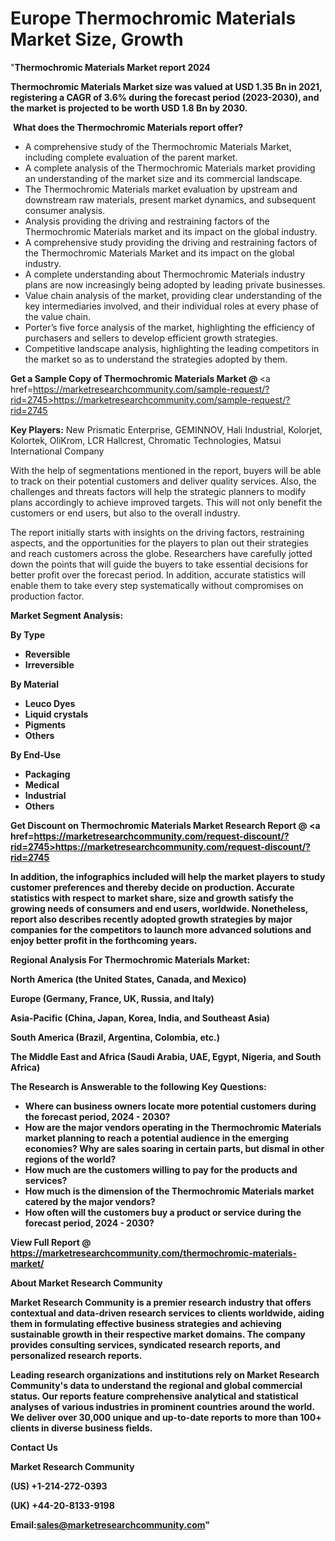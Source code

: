 # Europe Thermochromic Materials Market Size, Growth
"<strong>Thermochromic Materials Market report 2024</strong>

<strong>Thermochromic Materials Market size was valued at USD 1.35 Bn in 2021, registering a CAGR of 3.6% during the forecast period (2023-2030), and the market is projected to be worth USD 1.8 Bn by 2030.</strong>

 <strong><b>What does the Thermochromic Materials report offer?</b></strong>
<ul>
  <li>A comprehensive study of the Thermochromic Materials Market, including complete evaluation of the parent market.</li>
  <li>A complete analysis of the Thermochromic Materials market providing an understanding of the market size and its commercial landscape.</li>
  <li>The Thermochromic Materials market evaluation by upstream and downstream raw materials, present market dynamics, and subsequent consumer analysis.</li>
  <li>Analysis providing the driving and restraining factors of the Thermochromic Materials market and its impact on the global industry.</li>
  <li>A comprehensive study providing the driving and restraining factors of the Thermochromic Materials Market and its impact on the global industry.</li>
  <li>A complete understanding about Thermochromic Materials industry plans are now increasingly being adopted by leading private businesses.</li>
  <li>Value chain analysis of the market, providing clear understanding of the key intermediaries involved, and their individual roles at every phase of the value chain.</li>
  <li>Porter’s five force analysis of the market, highlighting the efficiency of purchasers and sellers to develop efficient growth strategies.</li>
  <li>Competitive landscape analysis, highlighting the leading competitors in the market so as to understand the strategies adopted by them.</li>
</ul>

<strong>Get a Sample Copy of Thermochromic Materials Market @ </strong><a href=https://marketresearchcommunity.com/sample-request/?rid=2745><u>https://marketresearchcommunity.com/sample-request/?rid=2745</u></a>

<strong>Key Players:</strong> 
New Prismatic Enterprise, GEMINNOV, Hali Industrial, Kolorjet, Kolortek, OliKrom, LCR Hallcrest, Chromatic Technologies, Matsui International Company

With the help of segmentations mentioned in the report, buyers will be able to track on their potential customers and deliver quality services. Also, the challenges and threats factors will help the strategic planners to modify plans accordingly to achieve improved targets. This will not only benefit the customers or end users, but also to the overall industry.

The report initially starts with insights on the driving factors, restraining aspects, and the opportunities for the players to plan out their strategies and reach customers across the globe. Researchers have carefully jotted down the points that will guide the buyers to take essential decisions for better profit over the forecast period. In addition, accurate statistics will enable them to take every step systematically without compromises on production factor.

<strong>Market Segment Analysis:</strong>


<strong><strong>By Type</strong></h4>
<ul>
 	<li>Reversible</li>
 	<li>Irreversible</li>
</ul>
<strong><strong>By Material</strong></h4>
<ul>
 	<li>Leuco Dyes</li>
 	<li>Liquid crystals</li>
 	<li>Pigments</li>
 	<li>Others</li>
</ul>
<strong><strong>By End-Use</strong></h4>
<ul>
 	<li>Packaging</li>
 	<li>Medical</li>
 	<li>Industrial</li>
 	<li>Others</li>
</ul>

<strong>Get Discount on Thermochromic Materials Market Research Report @ </b></strong><a href=https://marketresearchcommunity.com/request-discount/?rid=2745><u>https://marketresearchcommunity.com/request-discount/?rid=2745</u></a>

In addition, the infographics included will help the market players to study customer preferences and thereby decide on production. Accurate statistics with respect to market share, size and growth satisfy the growing needs of consumers and end users, worldwide. Nonetheless, report also describes recently adopted growth strategies by major companies for the competitors to launch more advanced solutions and enjoy better profit in the forthcoming years.

<strong>Regional Analysis For Thermochromic Materials Market:</strong>

<strong>North America</strong> (the United States, Canada, and Mexico)

<strong>Europe</strong> (Germany, France, UK, Russia, and Italy)

<strong>Asia-Pacific</strong> (China, Japan, Korea, India, and Southeast Asia)

<strong>South America</strong> (Brazil, Argentina, Colombia, etc.)

<strong>The Middle East and Africa</strong> (Saudi Arabia, UAE, Egypt, Nigeria, and South Africa)

<strong>The Research is Answerable to the following Key Questions:</strong>
<ul>
 	<li>Where can business owners locate more potential customers during the forecast period, 2024 - 2030?</li>
 	<li>How are the major vendors operating in the Thermochromic Materials market planning to reach a potential audience in the emerging economies? Why are sales soaring in certain parts, but dismal in other regions of the world?</li>
 	<li>How much are the customers willing to pay for the products and services?</li>
 	<li>How much is the dimension of the Thermochromic Materials market catered by the major vendors?</li>
 	<li>How often will the customers buy a product or service during the forecast period, 2024 - 2030?</li>
</ul>

<strong>View Full Report @</strong> <a href=https://marketresearchcommunity.com/thermochromic-materials-market/>https://marketresearchcommunity.com/thermochromic-materials-market/</a>

<strong>About Market Research Community</strong>

Market Research Community is a premier research industry that offers contextual and data-driven research services to clients worldwide, aiding them in formulating effective business strategies and achieving sustainable growth in their respective market domains. The company provides consulting services, syndicated research reports, and personalized research reports.

Leading research organizations and institutions rely on Market Research Community's data to understand the regional and global commercial status. Our reports feature comprehensive analytical and statistical analyses of various industries in prominent countries around the world. We deliver over 30,000 unique and up-to-date reports to more than 100+ clients in diverse business fields.

<strong>Contact Us</strong>

<strong>Market Research Community</strong>

(US) +1-214-272-0393

(UK) +44-20-8133-9198

<strong>Email:</strong>sales@marketresearchcommunity.com"
